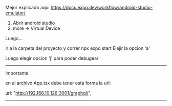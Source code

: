 Mejor explicado aqui https://docs.expo.dev/workflow/android-studio-emulator/

1. Abrir android studio
2. more -> Virtual Device

Luego...

Ir a la carpeta del proyecto y correr npx expo start
Elejir la opcion 'a'

Luego elegir opcion 'j' para poder debugear

---

Importante

en el archivo App.tsx debe tener esta forma la url:

uri: "http://192.168.10.126:3001/graphql/",

---
